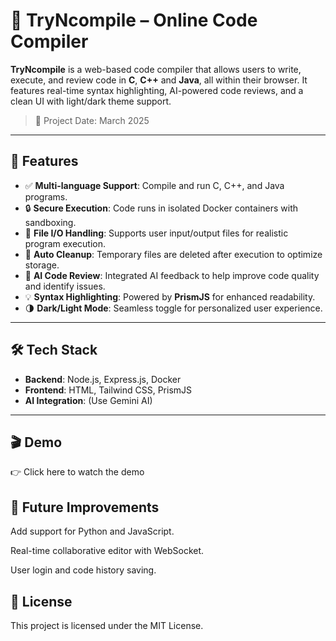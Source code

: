 # 🚀 TryNcompile – Online Code Compiler

**TryNcompile** is a web-based code compiler that allows users to write, execute, and review code in **C**, **C++** and **Java**, all within their browser. It features real-time syntax highlighting, AI-powered code reviews, and a clean UI with light/dark theme support.

> 📅 Project Date: March 2025

---

## 🌟 Features

- ✅ **Multi-language Support**: Compile and run C, C++, and Java programs.
- 🔒 **Secure Execution**: Code runs in isolated Docker containers with sandboxing.
- 📁 **File I/O Handling**: Supports user input/output files for realistic program execution.
- 🧹 **Auto Cleanup**: Temporary files are deleted after execution to optimize storage.
- 🤖 **AI Code Review**: Integrated AI feedback to help improve code quality and identify issues.
- 💡 **Syntax Highlighting**: Powered by **PrismJS** for enhanced readability.
- 🌗 **Dark/Light Mode**: Seamless toggle for personalized user experience.

---

## 🛠️ Tech Stack

- **Backend**: Node.js, Express.js, Docker
- **Frontend**: HTML, Tailwind CSS, PrismJS
- **AI Integration**: (Use Gemini AI)

---
## 🎬 Demo
👉 Click here to watch the demo 

## 🧠 Future Improvements
Add support for Python and JavaScript.

Real-time collaborative editor with WebSocket.

User login and code history saving.

## 📄 License
This project is licensed under the MIT License.

